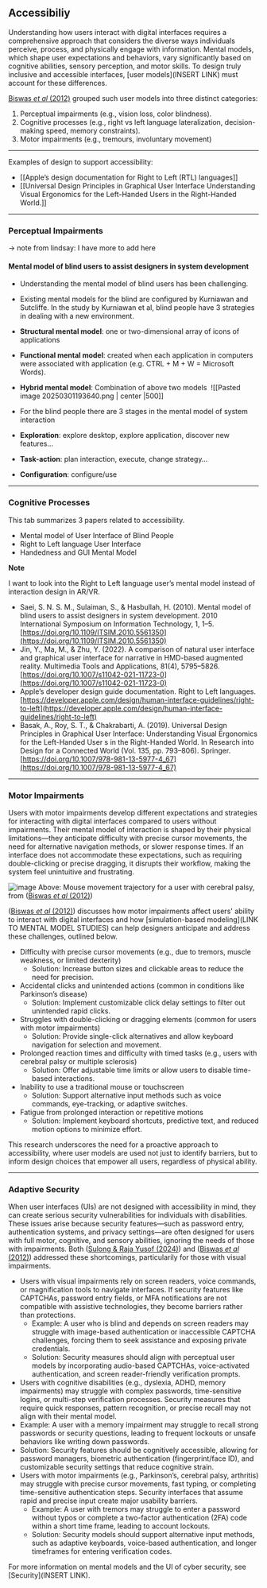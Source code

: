 ## Accessibiliy 

Understanding how users interact with digital interfaces requires a comprehensive approach that considers the diverse ways individuals perceive, process, and physically engage with information. Mental models, which shape user expectations and behaviors, vary significantly based on cognitive abilities, sensory perception, and motor skills. To design truly inclusive and accessible interfaces, [user models](INSERT LINK) must account for these differences. 

[Biswas *et al* (2012)](https://doi.org/10.1080/10447318.2011.565718) grouped such user models into three distinct categories:
1. Perceptual impairments (e.g., vision loss, color blindness).
2. Cognitive processes (e.g., right vs left language lateralization, decision-making speed, memory constraints).
3. Motor impairments (e.g., tremours, involuntary movement)

---
Examples of design to support accessibility:
- [[Apple’s design documentation for Right to Left (RTL) languages]]
- [[Universal Design Principles in Graphical User Interface Understanding Visual Ergonomics for the Left-Handed Users in the Right-Handed World.]]

--- 
### Perceptual Impairments
-> note from lindsay: I have more to add here
#### Mental model of blind users to assist designers in system development

- Understanding the mental model of blind users has been challenging.
- Existing mental models for the blind are configured by Kurniawan and Sutcliffe. In the study by Kurniawan et al, blind people have 3 strategies in dealing with a new environment.

- **Structural mental model**: one or two-dimensional array of icons of applications
- **Functional mental model**: created when each application in computers were associated with application (e.g. CTRL + M + W = Microsoft Words).
- **Hybrid mental model**: Combination of above two models 
![[Pasted image 20250301193640.png | center |500]]

- For the blind people there are 3 stages in the mental model of system interaction

- **Exploration**: explore desktop, explore application, discover new features…
- **Task-action**: plan interaction, execute, change strategy…
- **Configuration**: configure/use



--- 
### Cognitive Processes

This tab summarizes 3 papers related to accessibility.

- Mental model of User Interface of Blind People
- Right to Left language User Interface
- Handedness and GUI Mental Model

**Note**

I want to look into the Right to Left language user’s mental model instead of interaction design in AR/VR.

- Saei, S. N. S. M., Sulaiman, S., & Hasbullah, H. (2010). Mental model of blind users to assist designers in system development. 2010 International Symposium on Information Technology, 1, 1–5. [https://doi.org/10.1109/ITSIM.2010.5561350](https://doi.org/10.1109/ITSIM.2010.5561350)
- Jin, Y., Ma, M., & Zhu, Y. (2022). A comparison of natural user interface and graphical user interface for narrative in HMD-based augmented reality. Multimedia Tools and Applications, 81(4), 5795–5826. [https://doi.org/10.1007/s11042-021-11723-0](https://doi.org/10.1007/s11042-021-11723-0)
- Apple’s developer design guide documentation. Right to Left languages. [https://developer.apple.com/design/human-interface-guidelines/right-to-left](https://developer.apple.com/design/human-interface-guidelines/right-to-left)
- Basak, A., Roy, S. T., & Chakrabarti, A. (2019). Universal Design Principles in Graphical User Interface: Understanding Visual Ergonomics for the Left-Handed User s in the Right-Handed World. In Research into Design for a Connected World (Vol. 135, pp. 793–806). Springer. [https://doi.org/10.1007/978-981-13-5977-4_67](https://doi.org/10.1007/978-981-13-5977-4_67)


--- 

### Motor Impairments

Users with motor impairments develop different expectations and strategies for interacting with digital interfaces compared to users without impairments. Their mental model of interaction is shaped by their physical limitations—they anticipate difficulty with precise cursor movements, the need for alternative navigation methods, or slower response times. If an interface does not accommodate these expectations, such as requiring double-clicking or precise dragging, it disrupts their workflow, making the system feel unintuitive and frustrating. 

![image](https://github.com/user-attachments/assets/2e087d6c-c8dc-4af5-934d-6ab3dbda23ad)
Above: Mouse movement trajectory for a user with cerebral palsy, from ([Biswas *et al* (2012)](https://doi.org/10.1080/10447318.2011.565718)) 

([Biswas *et al* (2012)](https://doi.org/10.1080/10447318.2011.565718)) discusses how motor impairments affect users' ability to interact with digital interfaces and how [simulation-based modeling](LINK TO MENTAL MODEL STUDIES) can help designers anticipate and address these challenges, outlined below.

- Difficulty with precise cursor movements (e.g., due to tremors, muscle weakness, or limited dexterity)
  - Solution: Increase button sizes and clickable areas to reduce the need for precision.
- Accidental clicks and unintended actions (common in conditions like Parkinson’s disease)
  - Solution: Implement customizable click delay settings to filter out unintended rapid clicks.
- Struggles with double-clicking or dragging elements (common for users with motor impairments)
  - Solution: Provide single-click alternatives and allow keyboard navigation for selection and movement.
- Prolonged reaction times and difficulty with timed tasks (e.g., users with cerebral palsy or multiple sclerosis)
  - Solution: Offer adjustable time limits or allow users to disable time-based interactions.
- Inability to use a traditional mouse or touchscreen
  - Solution: Support alternative input methods such as voice commands, eye-tracking, or adaptive switches.
- Fatigue from prolonged interaction or repetitive motions
  - Solution: Implement keyboard shortcuts, predictive text, and reduced motion options to minimize effort.
 
This research underscores the need for a proactive approach to accessibility, where user models are used not just to identify barriers, but to inform design choices that empower all users, regardless of physical ability.

---

### Adaptive Security

When user interfaces (UIs) are not designed with accessibility in mind, they can create serious security vulnerabilities for individuals with disabilities. These issues arise because security features—such as password entry, authentication systems, and privacy settings—are often designed for users with full motor, cognitive, and sensory abilities, ignoring the needs of those with impairments. Both ([Sulong & Raja Yusof (2024)](https://doi.org/10.1007/s10209-023-01035-5)) and ([Biswas *et al* (2012)](https://doi.org/10.1080/10447318.2011.565718)) addressed these shortcomings, particularily for those with visual impairments. 

- Users with visual impairments rely on screen readers, voice commands, or magnification tools to navigate interfaces. If security features like CAPTCHAs, password entry fields, or MFA notifications are not compatible with assistive technologies, they become barriers rather than protections.
  - Example: A user who is blind and depends on screen readers may struggle with image-based authentication or inaccessible CAPTCHA challenges, forcing them to seek assistance and exposing private credentials.
  - Solution: Security measures should align with perceptual user models by incorporating audio-based CAPTCHAs, voice-activated authentication, and screen reader-friendly verification prompts.
-  Users with cognitive disabilities (e.g., dyslexia, ADHD, memory impairments) may struggle with complex passwords, time-sensitive logins, or multi-step verification processes. Security measures that require quick responses, pattern recognition, or precise recall may not align with their mental model.
  - Example: A user with a memory impairment may struggle to recall strong passwords or security questions, leading to frequent lockouts or unsafe behaviors like writing down passwords.
  - Solution: Security features should be cognitively accessible, allowing for password managers, biometric authentication (fingerprint/face ID), and customizable security settings that reduce cognitive strain.
- Users with motor impairments (e.g., Parkinson’s, cerebral palsy, arthritis) may struggle with precise cursor movements, fast typing, or completing time-sensitive authentication steps. Security interfaces that assume rapid and precise input create major usability barriers.
  - Example: A user with tremors may struggle to enter a password without typos or complete a two-factor authentication (2FA) code within a short time frame, leading to account lockouts.
  - Solution: Security models should support alternative input methods, such as adaptive keyboards, voice-based authentication, and longer timeframes for entering verification codes.

For more information on mental models and the UI of cyber security, see [Security](INSERT LINK).

